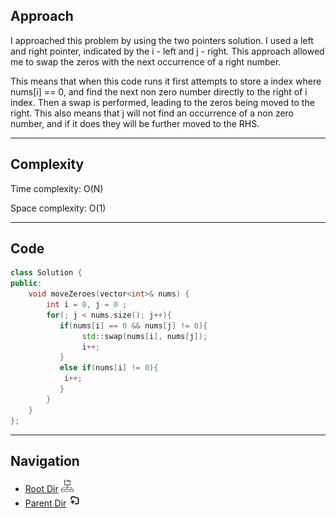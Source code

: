 ## Approach

I approached this problem by using the two pointers solution. I used a left and right pointer, indicated by the i - left and j - right. This approach allowed me to swap the zeros with the next occurrence of a right number.

This means that when this code runs it first attempts to store a index where nums[i] == 0, and find the next non zero number directly to the right of i index. Then a swap is performed, leading to the zeros being moved to the right. This also means that j will not find an occurrence of a non zero number, and if it does they will be further moved to the RHS.

****
## Complexity

Time complexity: O(N)

Space complexity: O(1)

****
## Code

```cpp
class Solution {
public:
    void moveZeroes(vector<int>& nums) {
        int i = 0, j = 0 ;
        for(; j < nums.size(); j++){
           if(nums[i] == 0 && nums[j] != 0){ 
                std::swap(nums[i], nums[j]);
                i++;
           }
           else if(nums[i] != 0){
            i++;
           }
        }
    }
};
```

****

## Navigation

- [Root Dir](../Index.md) <img src="../../../Assets/root.png" alt="Root Dir Folder" style="width:20px;height:20px;">
- [Parent Dir](Index.md) <img src="../../../Assets/parent.png" alt="Root Dir Folder" style="width:20px;height:20px;">


